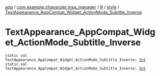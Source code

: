 [app](../../../index.md) / [com.example.chaosruler.msa_manager](../../index.md) / [R](../index.md) / [style](index.md) / [TextAppearance_AppCompat_Widget_ActionMode_Subtitle_Inverse](.)

# TextAppearance_AppCompat_Widget_ActionMode_Subtitle_Inverse

`static val TextAppearance_AppCompat_Widget_ActionMode_Subtitle_Inverse: `[`Int`](https://kotlinlang.org/api/latest/jvm/stdlib/kotlin/-int/index.html)
`static val TextAppearance_AppCompat_Widget_ActionMode_Subtitle_Inverse: `[`Int`](https://kotlinlang.org/api/latest/jvm/stdlib/kotlin/-int/index.html)